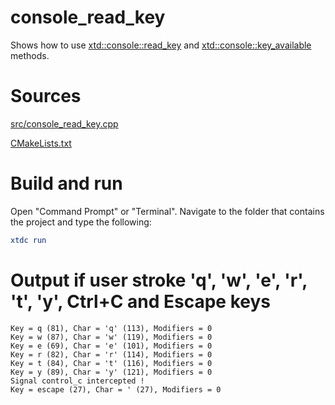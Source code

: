 # console_read_key

Shows how to use [xtd::console::read_key](../../../../src/xtd.core/include/xtd/console.h) and [xtd::console::key_available](../../../../src/xtd.core/include/xtd/console.h) methods.

# Sources

[src/console_read_key.cpp](src/console_read_key.cpp)

[CMakeLists.txt](CMakeLists.txt)

# Build and run

Open "Command Prompt" or "Terminal". Navigate to the folder that contains the project and type the following:

```cmake
xtdc run
```

# Output if user stroke 'q', 'w', 'e', 'r', 't', 'y', Ctrl+C and Escape keys

```
Key = q (81), Char = 'q' (113), Modifiers = 0
Key = w (87), Char = 'w' (119), Modifiers = 0
Key = e (69), Char = 'e' (101), Modifiers = 0
Key = r (82), Char = 'r' (114), Modifiers = 0
Key = t (84), Char = 't' (116), Modifiers = 0
Key = y (89), Char = 'y' (121), Modifiers = 0
Signal control_c intercepted !
Key = escape (27), Char = ' (27), Modifiers = 0
```
